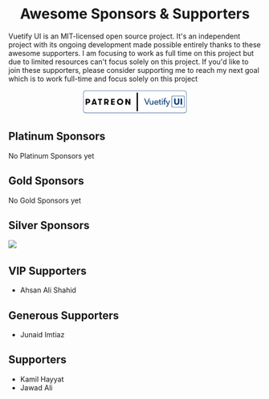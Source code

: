 <h1 align="center">Awesome Sponsors &amp; Supporters</h1>

Vuetify UI is an MIT-licensed open source project. It's an independent project with its ongoing development made possible entirely thanks to these awesome supporters. I am focusing to work as full time on this project but due to limited resources can't focus solely on this project. If you'd like to join these supporters, please consider supporting me to reach my next goal which is to work full-time and focus solely on this project

<div align="center"><a href="https://patreon.com/mrhammadasif"><img height="48" src="./patreon.png" /></a></div>

<h2>Platinum Sponsors</h2>

No Platinum Sponsors yet

<h2>Gold Sponsors</h2>

No Gold Sponsors yet

<h2>Silver Sponsors</h2>

<div>
<a href="https://nitroxis.com"><img width="64" src="https://nitroxis.com/wp-content/uploads/2019/01/nitroxisWhiteLogo-copy-uai-2880x847.png" /></a>
</div>

<h2>VIP Supporters</h2>

- Ahsan Ali Shahid

<h2>Generous Supporters</h2>

- Junaid Imtiaz

<h2>Supporters</h2>

- Kamil Hayyat
- Jawad Ali
